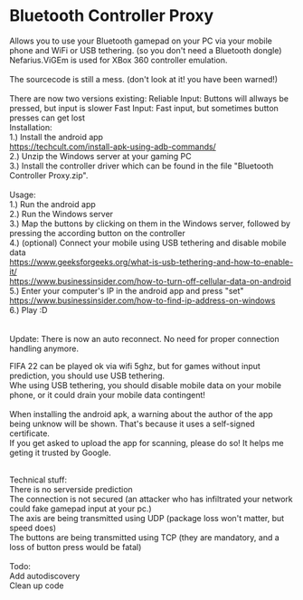 # Bluetooth Controller Proxy
Allows you to use your Bluetooth gamepad on your PC via your mobile phone and WiFi or USB tethering. (so you don't need a Bluetooth dongle)<br>
Nefarius.ViGEm is used for XBox 360 controller emulation.<br>
<br>
The sourcecode is still a mess. (don't look at it! you have been warned!) <br>
<br>
There are now two versions existing:
Reliable Input: Buttons will allways be pressed, but input is slower
Fast Input: Fast input, but sometimes button presses can get lost
<br>
Installation:<br>
1.) Install the android app<br>
https://techcult.com/install-apk-using-adb-commands/<br>
2.) Unzip the Windows server at your gaming PC<br>
3.) Install the controller driver which can be found in the file "Bluetooth Controller Proxy.zip".<br>
<br>
Usage:<br>
1.) Run the android app<br>
2.) Run the Windows server<br>
3.) Map the buttons by clicking on them in the Windows server, followed by pressing the according button on the controller<br>
4.) (optional) Connect your mobile using USB tethering and disable mobile data<br>
https://www.geeksforgeeks.org/what-is-usb-tethering-and-how-to-enable-it/<br>
https://www.businessinsider.com/how-to-turn-off-cellular-data-on-android<br>
5.) Enter your computer's IP in the android app and press "set"<br>
https://www.businessinsider.com/how-to-find-ip-address-on-windows<br>
6.) Play :D<br>
<br>
<br>
Update:
There is now an auto reconnect. No need for proper connection handling anymore.

FIFA 22 can be played ok via wifi 5ghz, but for games without input prediction, you should use USB tethering.<br>
Whe using USB tethering, you should disable mobile data on your mobile phone, or it could drain your mobile data contingent!<br>
<br>
When installing the android apk, a warning about the author of the app being unknow will be shown. That's because it uses a self-signed certificate.<br>
If you get asked to upload the app for scanning, please do so! It helps me geting it trusted by Google.<br>


<br>
Technical stuff:<br>
There is no serverside prediction<br>
The connection is not secured (an attacker who has infiltrated your network could fake gamepad input at your pc.)<br>
The axis are being transmitted using UDP (package loss won't matter, but speed does)<br>
The buttons are being transmitted using TCP (they are mandatory, and a loss of button press would be fatal)<br>
<br>
Todo:<br>
Add autodiscovery<br>
Clean up code

